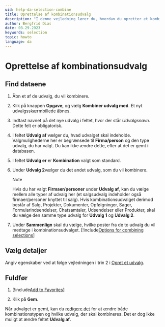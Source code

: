 ```yaml
---
uid: help-da-selection-combine
title: Oprettelse af kombinationsudvalg
description: "I denne vejledning lærer du, hvordan du opretter et kombinationsudvalg."
author: Bergfrid Dias
date: 03.29.2023
keywords: selection
topic: howto
language: da
---
```


# Oprettelse af kombinationsudvalg

## Find dataene

1. Åbn et af de udvalg, du vil kombinere.

1. Klik på knappen **Opgave**, og vælg **Kombiner udvalg med**. Et nyt udvalgsskærmbillede åbnes.

1. Indtast navnet på det nye udvalg i feltet, hvor der står *Udvalgsnavn*. Dette felt er obligatorisk.

1. I feltet **Udvalg af** vælger du, hvad udvalget skal indeholde. Valgmulighederne her er begrænsede til **Firma/person** og den type udvalg, du har valgt. Du kan ikke ændre dette, efter at det er gemt i databasen.

1. I feltet **Udvalg er** er **Kombination** valgt som standard.

1. Under **Udvalg 2**vælger du det andet udvalg, som du vil kombinere.

    > [!NOTE]
    > Hvis du har valgt **Firmaer/personer** under **Udvalg af**, kan du vælge mellem alle typer af udvalg her (et salgsudvalg indeholder også firmaer/personer knyttet til salg). Hvis kombinationsudvalget derimod består af Salg, Projekter, Dokumenter, Opfølgninger, Sager, Formularindsendelser, Chatsamtaler, Udsendelser eller Produkter, skal du vælge den samme type udvalg for **Udvalg 1** og **Udvalg 2**.

1. Under **Sammenlign** skal du vælge, hvilke poster fra de to udvalg du vil medtage i kombinationsudvalget.
    [!include[Options for combining selections](../includes/table-selection-combinations.md)]

## Vælg detaljer

Angiv egenskaber ved at følge vejledningen i trin 2 i [Opret et udvalg][1].

## Fuldfør

1. [!include[Add to Favorites](includes/add-to-fav.md)]

1. Klik på **Gem**.

Når udvalget er gemt, kan du [redigere det](../update/index.md) for at ændre både kombinationstypen og hvilke udvalg, der skal kombineres. Det er dog ikke muligt at ændre feltet **Udvalg af**.

<!-- Referenced links -->
[1]: tutorial.yml
